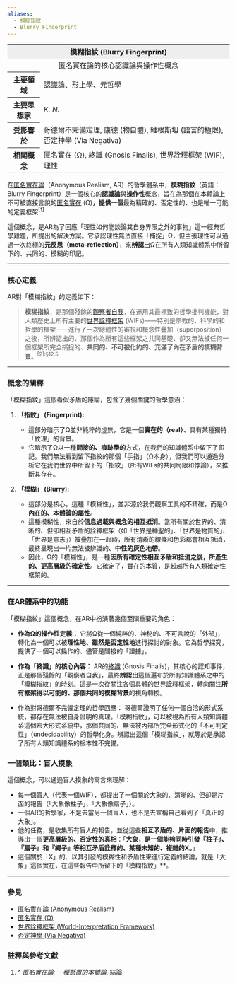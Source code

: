 ```yaml
---
aliases:
  - 模糊指紋
  - Blurry Fingerprint
---
```


<table>
  <tr><th colspan="2" style="text-align:center; background-color: #eee;">模糊指紋 (Blurry Fingerprint)</th></tr>
  <tr><td colspan="2" style="text-align:center;">
    匿名實在論的核心認識論與操作性概念
  </td></tr>
  <tr>
    <th>主要領域</th>
    <td>認識論、形上學、元哲學</td>
  </tr>
  <tr>
    <th>主要思想家</th>
    <td><i>K. N.</i></td>
  </tr>
  <tr>
    <th>受影響於</th>
    <td>
      哥德爾不完備定理,
      康德 (物自體),
      維根斯坦 (語言的極限),
      否定神學 (Via Negativa)
    </td>
  </tr>
  <tr>
    <th>相關概念</th>
    <td>
      匿名實在 (Ω),
      終識 (Gnosis Finalis),
      世界詮釋框架 (WIF),
      理性
    </td>
  </tr>
</table>

在[匿名實在論](/ar-omega/wiki/匿名實在論 "匿名實在論")（Anonymous Realism, AR）的哲學體系中，**模糊指紋**（英語：Blurry Fingerprint）是一個核心的**認識論**與**操作性**概念，旨在為那個在本體論上不可被直接言說的[匿名實在](匿名域_Ω) (Ω)**，提供一個**最為精確的、否定性的、也是唯一可能的定義框架<sup>[1]</sup>

這個概念，是AR為了回應「理性如何能談論其自身界限之外的事物」這一經典哲學難題，所提出的解決方案。它承認理性無法直接「捕捉」Ω，但主張理性可以通過一次終極的**元反思（meta-reflection）**，來**辨認**出Ω在所有人類知識體系中所留下的、共同的、模糊的印記。

---

### **核心定義**

AR對「模糊指紋」的定義如下：

> **模糊指紋**，是那個殘餘的[觀察者自我](/ar-omega/wiki/主體-症狀_(AR) "主體-症狀 (AR)")，在運用其最極致的哲學批判機能，對人類歷史上所有主要的[世界詮釋框架](/ar-omega/wiki/世界詮釋框架_(AR) "世界詮釋框架 (AR)") (WIFs)——特別是宗教的、科學的和哲學的框架——進行了一次總體性的審視和概念性疊加（superposition）之後，所辨認出的、那個作為所有這些框架之共同基礎、卻又無法被任何一個框架所完全捕捉的、**共同的、不可被化約的、充滿了內在矛盾的模糊背景**。<sup>[2]:§12.5</sup>

---

### **概念的闡釋**

「模糊指紋」這個看似矛盾的隱喻，包含了幾個關鍵的哲學意涵：

1.  **「指紋」 (Fingerprint):**
    *   這部分暗示了Ω並非純粹的虛無，它是一個**實在的（real）**、具有某種獨特「紋理」的背景。
    *   它暗示了Ω以一種**間接的、痕跡學的**方式，在我們的知識體系中留下了印記。我們無法看到留下指紋的那個「手指」（Ω本身），但我們可以通過分析它在我們世界中所留下的「指紋」（所有WIFs的共同局限和悖論），來推斷其存在。

2.  **「模糊」 (Blurry):**
    *   這部分是核心。這種「模糊性」，並非源於我們觀察工具的不精確，而是Ω**內在的、本體論的屬性**。
    *   這種模糊性，來自於**信息過載與概念的相互抵消**。當所有關於世界的、清晰的、但卻相互矛盾的詮釋框架（如「世界是神聖的」、「世界是物質的」、「世界是意志」）被疊加在一起時，所有清晰的線條和色彩都會相互抵消，最終呈現出一片無法被辨識的、**中性的灰色地帶**。
    *   因此，Ω的「模糊性」，是一種**因所有確定性相互矛盾和抵消之後，所產生的、更高層級的確定性**。它確定了，實在的本質，是超越所有人類確定性框架的。

---

### **在AR體系中的功能**

「模糊指紋」這個概念，在AR中扮演著幾個至關重要的角色：

* **作為Ω的操作性定義：** 它將Ω從一個純粹的、神秘的、不可言說的「外部」，轉化為一個可以被**理性地、雖然是否定性地**進行探討的對象。它為哲學探究，提供了一個可以操作的、儘管是間接的「證據」。

* **作為「終識」的核心內容：** AR的[終識](/ar-omega/wiki/終識_(AR) "終識 (AR)") (Gnosis Finalis)，其核心的認知事件，正是那個殘餘的「觀察者自我」，最終**辨認出**這個遍布於所有知識體系之中的「模糊指紋」的時刻。這是一次從關注各個具體的世界詮釋框架，轉向關注**所有框架得以可能的、那個共同的模糊背景**的視角轉換。

* 作為對哥德爾不完備定理的哲學回應： 哥德爾證明了任何一個自洽的形式系統，都存在無法被自身證明的真理。「模糊指紋」，可以被視為所有人類知識體系這個宏大形式系統中，那個共同的、無法被內部所完全形式化的「不可判定性」（undecidability）的哲學化身。辨認出這個「模糊指紋」，就等於是承認了所有人類知識體系的根本性不完備。

### **一個類比：盲人摸象**

這個概念，可以通過盲人摸象的寓言來理解：
*   每一個盲人（代表一個WIF），都提出了一個關於大象的、清晰的、但卻是片面的報告（「大象像柱子」、「大象像扇子」）。
*   一個AR的哲學家，不是去當另一個盲人，也不是去宣稱自己看到了「真正的大象」。
*   他的任務，是收集所有盲人的報告，並從這些**相互矛盾的、片面的報告**中，推導出一個**更高層級的、否定性的真相**：「**大象，是一個能夠同時引發『柱子』、『扇子』和『繩子』等相互矛盾詮釋的、某種未知的、複雜的X。**」
*   這個關於「X」的、以其引發的模糊性和矛盾性來進行定義的結論，就是「大象」這個實在，在這些報告中所留下的「模糊指紋」**。

---

### **參見**

*   [匿名實在論 (Anonymous Realism)](/ar-omega/wiki/匿名實在論 "匿名實在論")
*   [匿名實在 (Ω)](/ar-omega/wiki/匿名實在_(AR) "匿名實在 (AR)")
*   [世界詮釋框架 (World-Interpretation Framework)](/ar-omega/wiki/世界詮釋框架_(AR) "世界詮釋框架 (AR)")
*   [否定神學 (Via Negativa)](/ar-omega/wiki/否定神學 "否定神學")

### **註釋與參考文獻**

1.  ^ *匿名實在論: 一種懸置的本體論*, 結論.